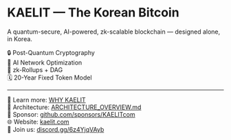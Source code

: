 # KAELIT — The Korean Bitcoin

A quantum-secure, AI-powered, zk-scalable blockchain — designed alone, in Korea.

🔒 Post-Quantum Cryptography  
🧠 AI Network Optimization  
🧱 zk-Rollups + DAG  
🗓️ 20-Year Fixed Token Model

---

📘 Learn more: [WHY KAELIT](./WHY_KAELIT.md)  
🧠 Architecture: [ARCHITECTURE_OVERVIEW.md](./ARCHITECTURE_OVERVIEW.md)  
💎 Sponsor: [github.com/sponsors/KAELITcom](https://github.com/sponsors/KAELITcom)  
🌐 Website: [kaelit.com](https://kaelit.com)  
💬 Join us: [discord.gg/6z4YjqVAyb](https://discord.gg/6z4YjqVAyb)
